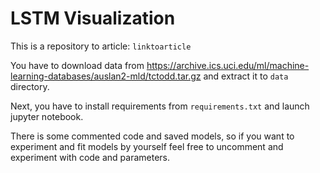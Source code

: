 # LSTM Visualization

This is a repository to article: `linktoarticle`

You have to download data from https://archive.ics.uci.edu/ml/machine-learning-databases/auslan2-mld/tctodd.tar.gz and extract it  to `data` directory.

Next, you have to install requirements from `requirements.txt` and launch jupyter notebook.

There is some commented code and saved models, so if you want to experiment and fit models by yourself feel free to uncomment and experiment with code and parameters.
